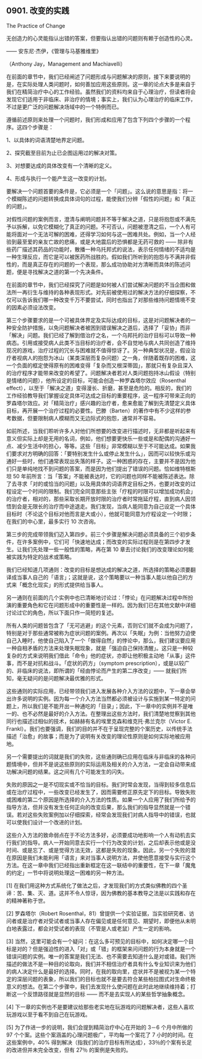 ## 0901. 改变的实践

The Practice of Change

无创造力的心灵能指认出错的答案，但要指认出错的问题则有赖于创造性的心灵。

—— 安东尼·杰伊，《管理与马基雅维里》

（Anthony Jay，Management and Machiavelli）

在前面的章节中，我们已经闸述了问题形成与问题解决的原则，接下来要说明的是，在实际处理人类问题时，如何善加应用这些原则。这一章的论点大多是来自于我们在精简治疗中心的工作经验。虽然我们的资料均来自于心理治疗，但读者将会发现它们适用于非临床、非治疗的情境；事实上，我们认为心理治疗的临床工作，不过是更广泛的问题解决场域中的一个特例而已。

遵循前述原则来处理一个问题时，我们形成和应用了包含下列四个步骤的一个程序。这四个步骤是：

1、以具体的词语清楚地界定问题。

2、探究截至目前为止已企图运用过的解决对策。

3、对想要达成的具体改变有一个清晰的定义。

4、形成与执行一个能产生这一改变的计划。

要解决一个问题首要的条件是，它必须是一个「问题」。这么说的意思是指：将一个模糊陈述的问题转换成具体词句的过程，能使我们分辨「假性的问题」和「真正的问题」。

对假性问题的案例而言，澄清与阐明问题并不等于解决之道，只是将抱怨或不满先予以拆解，以免它模糊化了真正的问题。不可否认，问题被澄清之后，一个人有可能将面对一个无法可解的困难，还得学习如何与这一困难共处。例如，当一个人经验到最至爱的亲友亡故的悲痛，或是大地震后的恐惧都是无药可救的 —— 除非有些药厂描述其药品的功能时，散播一种乌托邦式的说法，表示任何情绪的不适均是一种生理反应，而它是可以被医药所战胜的。假如我们所听到的抱怨与不满并非假性的，而是真正存在的问题的一个表现，那么成功协助对方清晰而具体的陈述问题，便是寻找解决之道的第一个先决条件。

在前面的章节中，我们已经探究了问题是如何被人们尝试解决问题的不当企图和做法所一再衍生与维持的各种表现形式。对先前被使用过的解决方法的仔细探察，不仅可以告诉我们哪一种改变千万不要尝试，同时也指出了对那些维持问题情境不变的因素必须设法改变。

第三个步骤要求的是一个可被具体界定及实际达成的目标，这是对问题解决者的一种安全防护措施，以免问题解决者被困到错误解决之道后，选择了「妥协」而非「解决」问题。我们已经了解到借治疗之名，一个乌邦托的治疗目标可以导致一种病态。引用或接受病人此类不当目标的治疗者，会不自觉地与病人共同创造了维持现况的游戏，治疗过程的冗长与困难就不值得惊讶了。另一种典型状况是，假设治疗者视病人的抱怨为冰山（某类深层而复杂问题）之一角，伴随着既存的困难，这一个负面的框定使得原有的困难变得「复杂而又根深蒂固」，那就只有复杂且深入的治疗程序才能带来改变的希望了。问题解决者若对人类问题抱持冰山假设（特别是情绪的问题），他所设定的目标，可能会创造一种罗森塔尔效应（Rosenthal effect），以至于「解决之道」变得漫长、折磨，甚至是危险的。相反的，我们的工作经验教导我们掌握设定具体可达成之目标的重要程序，这一程序可带来正向的罗森塔尔效应。对「精简治疗」感兴趣的治疗者，愈来愈能了解到先清楚定义具体目标，再开展一个治疗过程的必要性。巴滕（Barten）的著作中有不少这样的参考数据，但要限制病人模糊而又无边际式的抱怨，通常并不容易。

如前所述，当我们聆听许多人对他们所想要的改变进行描述时，无非都是听起来有意义但实际上却是无用的名词，例如，他们想要更快乐一些或是和配偶的沟通好一点、减少生活中的担心，等等。这些「目标」非常模糊以至于不可能达成。如果我们要求对方明确的回答：「要特别发生什么或停止发生什么」，因而可以较快乐或沟通好一些时，他们通常表现出失落的样子。这一种困惑的存在，主要并不是因为他们只是单纯地找不到问题的答案，而是因为他们提出了错误的问题。恰如维特根斯坦 50 年前所言：当「答案」不能被表达时，它的问题也同样不能被陈述表达。除了去寻求「对的或恰当的问题」以及用具体的词语界定目标之外，也要对改变的过程设定一个时间的限制。我们完全同意那些主张「疗程的时限可以增加成功机会」的治疗者，相对的，那些采取长期开放时限的治疗者时常拖延疗程，直到病人因领悟到会是无限长的治疗而中途退走。我们发现，当病人能同意为自己设定一个具体目标时（不论这个目标对他而言是大或小），他就可能同意为疗程设定一个时限；在我们的中心里，最多实行 10 次咨询。

第三步的完成带领我们迈入第四步。前三个步骤是解决问题必须具备的三个初步条件，在许多案例中，它们可「快速地达成；而改变的实际过程则是在第四步才发生。让我们先处理一些一般性的策略，再在第 10 章去讨论我们的改变理论如何能被实践为特定的战术或策略。

我们已经知道几项通则：改变的目标是想达成的解决之道，所选择的策略必须要翻译成当事人自己的「语言」；这就是说，这个策略要以一种当事人能以他自己的方式来「概念化现实」的形式提供给当事人。

另一通则在前面的几个实例中也已清晰地讨论过：「悖论」在问题解决过程中所扮演的重要角色和它在问题形成中的重要性是一样的。因为我们已在其他文献中详细讨论过它的角色，所以下面只作一简短的复述。

所有人类的问题皆包含了「无可逃避」的这个元素，否则它们就不会成为问题了，特别是对于那些通常被称为症状问题的案例。再次以「失眠」为例：当他努力迫使自己入睡时，他使自己陷入了一个「做得自然」的悖论中，那么，我们建议要应用一种自相矛盾的方法来处理失眠现象，就是「强迫自己保持清醒」。这只是一种较复杂的方式来说明我们借此「命令」他的症状，亦即让他积极主动地「从事」这件事，而不是对抗和战斗。「症状的药方」（symptom prescription），或是以较广的、非临床的说法，即所谓的「经由悖论而产生的第二序改变」—— 就我们所知，毫无疑问的是问题解决最优雅的形式。

这些通则的实际应用，已经带领我们进入发展各种介入方法的议题中，下一章会举出许多说明的实例。因为每一个介入方法当然都必须被设计与实施到某一特定的问题上，所以我们是不能开出一种通吃的「目录」；因此，下一章中的实例并不是唯一的、也不必然是最好的介入方法。在整理出这些方法时，我们清楚地觉察到其他同行也描述过相似的技术，如赫赫有名的埃里克森和维克托·弗兰克尔（Victor E. Frankl）。我们也要强调，我们的目的并不在于呈现完整的个案历史，以传统手法描述「治愈」的故事；而是为了说明有关改变的理论性原则是如何实际地被应用地。

另一个需要提出的词就是我们的失败，这些通则确已应用在临床与非临床的各种问题情境中，但并不是说这些原则的实际运用及相关的介入方法，一定会自动带来成功解决问题的结果。这之间有几个可能发生的闪失。

失败的原因之一是不切现实或不恰当的目标。我们时常会发现，当得到较多信息后或在治疗过程中，一些改变已经发生了，因而需要修正原先定下的目标。导致失败或困难的第二个原因是所选择的介入方法的性质。如果一个人应用了我们所给予的指导方法，但并没有发生任何正向的改变后果，那么我们的指导显然就是一个错误。若对这些失败案例加以仔细探索，经常会发现我们对病人指导中的错误，也就可以使我们设计一个改进的计划。

这些介入方法的致命弱点在于不论方法多好，必须要成功地影响一个人有动机去实行我们的指导。病人一开始同意去实行一个行为改变的计划，之后却表示他或是没时间、或是忘了、或是觉得方法无效，这都是失败的现象。因此，另一个失败的潜在原因是我们未能利用「语言」来对当事人说明方法，并使他愿意接受与实行这个方法。在这一章中我们已经指出重新框定在这一联结中的重要性，在下一章「魔鬼的约定」一节中将说明处理这一困难的另一种方法。

[1] 在我们用这种方式系统化了做法之后，才发现我们的方式类似佛教的四个圣谛：苦、集、灭、道。这并不令人惊讶，因为佛教的基本教导之法是以实践和存在的精神著称于世。

[2] 罗森塔尔（Robert Rosenthal，81）曾提供一个实验证据，当实验研究者、访问者或是治疗者对受试者或当事人存在偏见或是任何意见、期望时，即便他从未明白地表露过，都会对受试者的表现（不管是人或老鼠）产生一定的影响。

[3] 当然，这里可能会有一个疑问：在这么多可预见的目标中，如何决定哪一个目标是对的？但是强迫性的进入「对」或「错」的框架来问问题的行为本身就是一个错误问题的实例。唯一的答案是我们无法、也不需要去知道什么是对或错。我们所描述的做法不是一种目的论取向，我们并不相信治疗者具有什么专业知识来为他们的病人决定什么是最好的选择。同时，在我的取向里，症状并不是被视为某一个特定的深层问题的表象，所以我们的目标也就不是要去符合某些柏拉图式对生命终极意义的想法。在第二个步骤中，我们去发现什么使问题在此时此地继续维持着；打断这一个反馈路径就是显然的目标 —— 而不是去实现人的某些哲学抽象概念。

[4] 下一章的实例也不是要建议给那些老实地在玩游戏的问题解决者，这些人喜欢玩游戏以至于看不到自己在玩游戏。

[5] 为了作进一步的说明，我们会提到精简治疗中心在开始的 3－6 个月中所做的 97 个个案。这些个案涵盖的心理问题极广，平均每一个案花了 7 小时的时间。在这些案例中，40% 得到解决（指我们的治疗目标有所达成），33％的个案有长足的改进但并未完全改变，但有 27％ 的案例是失败的。